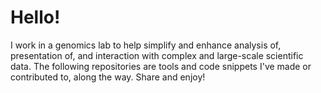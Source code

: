 # Hello!

I work in a genomics lab to help simplify and enhance analysis of, presentation of, and interaction with complex and large-scale scientific data. The following repositories are tools and code snippets I've made or contributed to, along the way. Share and enjoy!
